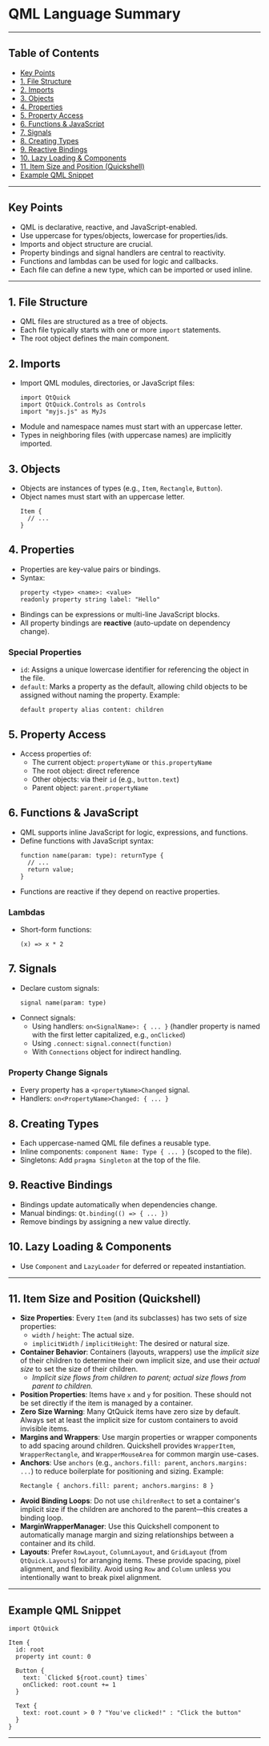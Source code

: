 # QML Language Summary

---

## Table of Contents

- [Key Points](#key-points)
- [1. File Structure](#1-file-structure)
- [2. Imports](#2-imports)
- [3. Objects](#3-objects)
- [4. Properties](#4-properties)
- [5. Property Access](#5-property-access)
- [6. Functions & JavaScript](#6-functions--javascript)
- [7. Signals](#7-signals)
- [8. Creating Types](#8-creating-types)
- [9. Reactive Bindings](#9-reactive-bindings)
- [10. Lazy Loading & Components](#10-lazy-loading--components)
- [11. Item Size and Position (Quickshell)](#11-item-size-and-position-quickshell)
- [Example QML Snippet](#example-qml-snippet)

---

## Key Points

- QML is declarative, reactive, and JavaScript-enabled.
- Use uppercase for types/objects, lowercase for properties/ids.
- Imports and object structure are crucial.
- Property bindings and signal handlers are central to reactivity.
- Functions and lambdas can be used for logic and callbacks.
- Each file can define a new type, which can be imported or used inline.

---

## 1. File Structure

- QML files are structured as a tree of objects.
- Each file typically starts with one or more `import` statements.
- The root object defines the main component.

## 2. Imports

- Import QML modules, directories, or JavaScript files:
  ```
  import QtQuick
  import QtQuick.Controls as Controls
  import "myjs.js" as MyJs
  ```
- Module and namespace names must start with an uppercase letter.
- Types in neighboring files (with uppercase names) are implicitly imported.

## 3. Objects

- Objects are instances of types (e.g., `Item`, `Rectangle`, `Button`).
- Object names must start with an uppercase letter.
  ```
  Item {
    // ...
  }
  ```

## 4. Properties

- Properties are key-value pairs or bindings.
- Syntax:
  ```
  property <type> <name>: <value>
  readonly property string label: "Hello"
  ```
- Bindings can be expressions or multi-line JavaScript blocks.
- All property bindings are **reactive** (auto-update on dependency change).

### Special Properties

- `id`: Assigns a unique lowercase identifier for referencing the object in the file.
- `default`: Marks a property as the default, allowing child objects to be assigned without naming the property.
  Example:
  ```
  default property alias content: children
  ```

## 5. Property Access

- Access properties of:
  - The current object: `propertyName` or `this.propertyName`
  - The root object: direct reference
  - Other objects: via their `id` (e.g., `button.text`)
  - Parent object: `parent.propertyName`

## 6. Functions & JavaScript

- QML supports inline JavaScript for logic, expressions, and functions.
- Define functions with JavaScript syntax:
  ```
  function name(param: type): returnType {
    // ...
    return value;
  }
  ```
- Functions are reactive if they depend on reactive properties.

### Lambdas

- Short-form functions:
  ```
  (x) => x * 2
  ```

## 7. Signals

- Declare custom signals:
  ```
  signal name(param: type)
  ```
- Connect signals:
  - Using handlers: `on<SignalName>: { ... }` (handler property is named with the first letter capitalized, e.g., `onClicked`)
  - Using `.connect`: `signal.connect(function)`
  - With `Connections` object for indirect handling.

### Property Change Signals

- Every property has a `<propertyName>Changed` signal.
- Handlers: `on<PropertyName>Changed: { ... }`

## 8. Creating Types

- Each uppercase-named QML file defines a reusable type.
- Inline components: `component Name: Type { ... }` (scoped to the file).
- Singletons: Add `pragma Singleton` at the top of the file.

## 9. Reactive Bindings

- Bindings update automatically when dependencies change.
- Manual bindings: `Qt.binding(() => { ... })`
- Remove bindings by assigning a new value directly.

## 10. Lazy Loading & Components

- Use `Component` and `LazyLoader` for deferred or repeated instantiation.

---

## 11. Item Size and Position (Quickshell)

- **Size Properties**: Every `Item` (and its subclasses) has two sets of size properties:
  - `width` / `height`: The actual size.
  - `implicitWidth` / `implicitHeight`: The desired or natural size.
- **Container Behavior**: Containers (layouts, wrappers) use the *implicit size* of their children to determine their own implicit size, and use their *actual size* to set the size of their children.
  - *Implicit size flows from children to parent; actual size flows from parent to children.*
- **Position Properties**: Items have `x` and `y` for position. These should not be set directly if the item is managed by a container.
- **Zero Size Warning**: Many QtQuick items have zero size by default. Always set at least the implicit size for custom containers to avoid invisible items.
- **Margins and Wrappers**: Use margin properties or wrapper components to add spacing around children. Quickshell provides `WrapperItem`, `WrapperRectangle`, and `WrapperMouseArea` for common margin use-cases.
- **Anchors**: Use `anchors` (e.g., `anchors.fill: parent`, `anchors.margins: ...`) to reduce boilerplate for positioning and sizing.
  Example:
  ```
  Rectangle { anchors.fill: parent; anchors.margins: 8 }
  ```
- **Avoid Binding Loops**: Do not use `childrenRect` to set a container's implicit size if the children are anchored to the parent—this creates a binding loop.
- **MarginWrapperManager**: Use this Quickshell component to automatically manage margin and sizing relationships between a container and its child.
- **Layouts**: Prefer `RowLayout`, `ColumnLayout`, and `GridLayout` (from `QtQuick.Layouts`) for arranging items. These provide spacing, pixel alignment, and flexibility. Avoid using `Row` and `Column` unless you intentionally want to break pixel alignment.

---

## Example QML Snippet

```
import QtQuick

Item {
  id: root
  property int count: 0

  Button {
    text: `Clicked ${root.count} times`
    onClicked: root.count += 1
  }

  Text {
    text: root.count > 0 ? "You've clicked!" : "Click the button"
  }
}
```

---
